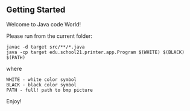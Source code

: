 ## Getting Started

Welcome to Java code World!

Please run from the current folder:

``` 
javac -d target src/**/*.java
java -cp target edu.school21.printer.app.Program $(WHITE) $(BLACK) $(PATH)
```

where 
```
WHITE - white color symbol
BLACK - black color symbol
PATH - full! path to bmp picture
```

Enjoy!
